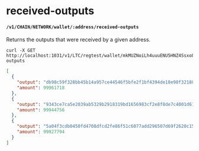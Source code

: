 # received-outputs

#### `/v1/CHAIN/NETWORK/wallet/:address/received-outputs`

Returns the outputs that were received by a given address.

```shell
curl -X GET http://localhost:1031/v1/LTC/regtest/wallet/mkMUZNoiLh4uuuENU5HNZ4Ssxo8BqEQc5t/received-outputs
```

```json
[
  {
    "output": "db98c59f328bb45b14a957ce44546f5bfe2f1bf4394de18e98f32188e76082be:5",
    "amount": 99961718
  },
  {
    "output": "9343ce7ca5e2039ab5329b2918319bd1656983cf2e8f8de7c4001d61870d0eb8:3",
    "amount": 99944756
  },
  {
    "output": "5a04f3cdb0450fd4708dfcd2fe86f51c6077add296507d69f2620c15e94c8e89:3",
    "amount": 99927794
  }
]
```
